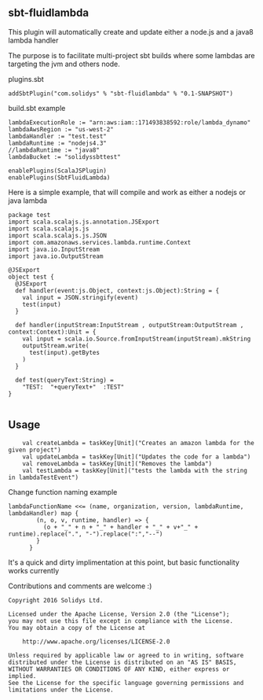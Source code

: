 sbt-fluidlambda
-----------------

This plugin will automatically create and update either a node.js and a java8 lambda handler

The purpose is to facilitate multi-project sbt builds where some lambdas are targeting the jvm and others node.


plugins.sbt
```
addSbtPlugin("com.solidys" % "sbt-fluidlambda" % "0.1-SNAPSHOT")
```


build.sbt example
```
lambdaExecutionRole := "arn:aws:iam::171493838592:role/lambda_dynamo"
lambdaAwsRegion := "us-west-2"
lambdaHandler := "test.test"
lambdaRuntime := "nodejs4.3"
//lambdaRuntime := "java8"
lambdaBucket := "solidyssbttest"

enablePlugins(ScalaJSPlugin)
enablePlugins(SbtFluidLambda)
```

Here is a simple example, that will compile and work as either a nodejs or java lambda
```
package test
import scala.scalajs.js.annotation.JSExport
import scala.scalajs.js
import scala.scalajs.js.JSON
import com.amazonaws.services.lambda.runtime.Context
import java.io.InputStream
import java.io.OutputStream

@JSExport
object test {
  @JSExport
  def handler(event:js.Object, context:js.Object):String = {
    val input = JSON.stringify(event)
    test(input)
  }

  def handler(inputStream:InputStream , outputStream:OutputStream , context:Context):Unit = {
    val input = scala.io.Source.fromInputStream(inputStream).mkString
    outputStream.write(
      test(input).getBytes
    )
  }

  def test(queryText:String) =
    "TEST:  "+queryText+"  :TEST"
}


```

Usage
---
```
    val createLambda = taskKey[Unit]("Creates an amazon lambda for the given project")
    val updateLambda = taskKey[Unit]("Updates the code for a lambda")
    val removeLambda = taskKey[Unit]("Removes the lambda")
    val testLambda = taskKey[Unit]("tests the lambda with the string in lambdaTestEvent")
```

Change function naming example
```
lambdaFunctionName <<= (name, organization, version, lambdaRuntime, lambdaHandler) map {
        (n, o, v, runtime, handler) => {
          (o + "_" + n + "_" + handler + "_" + v+"_" + runtime).replace(".", "-").replace(":","--")
        }
      }
```

It's a quick and dirty implimentation at this point, but basic functionality works currently

Contributions and comments are welcome :)

```
Copyright 2016 Solidys Ltd.

Licensed under the Apache License, Version 2.0 (the "License");
you may not use this file except in compliance with the License.
You may obtain a copy of the License at

    http://www.apache.org/licenses/LICENSE-2.0

Unless required by applicable law or agreed to in writing, software
distributed under the License is distributed on an "AS IS" BASIS,
WITHOUT WARRANTIES OR CONDITIONS OF ANY KIND, either express or implied.
See the License for the specific language governing permissions and
limitations under the License.
```
